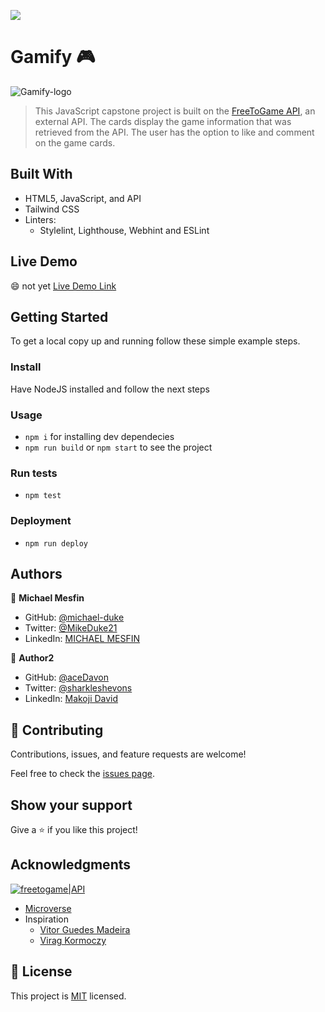 ![](https://img.shields.io/badge/Microverse-blueviolet)

# Gamify :video_game:
![Gamify-logo](https://user-images.githubusercontent.com/84629565/187074059-173cac56-c479-4ebb-aeeb-888d98c04ab5.png)
> This JavaScript capstone project is built on the [FreeToGame API](https://www.freetogame.com/api-doc), an external API. The cards display the game information that was retrieved from the API. The user has the option to like and comment on the game cards.


## Built With

- HTML5, JavaScript, and API
- Tailwind CSS
- Linters:
  - Stylelint, Lighthouse, Webhint and ESLint

## Live Demo 

:smile: not yet [Live Demo Link](https://livedemo.com)

## Getting Started

To get a local copy up and running follow these simple example steps.
### Install
Have NodeJS installed and follow the next steps
### Usage
- `npm i` for installing dev dependecies
- `npm run build` or `npm start` to see the project
### Run tests
- `npm test`
### Deployment
- `npm run deploy`

## Authors

👤 **Michael Mesfin**

- GitHub: [@michael-duke](https://github.com/michael-duke)
- Twitter: [@MikeDuke21](https://twitter.com/MikeDuke21)
- LinkedIn: [MICHAEL MESFIN](https://www.linkedin.com/in/michael-21-duke/)

👤 **Author2**

- GitHub: [@aceDavon](https://github.com/aceDavon)
- Twitter: [@sharkleshevons](https://twitter.com/sharkleshevon)
- LinkedIn: [Makoji David](https://www.linkedin.com/in/david-makoji-b6090971/)


## 🤝 Contributing

Contributions, issues, and feature requests are welcome!

Feel free to check the [issues page](../../issues/).

## Show your support

Give a ⭐️ if you like this project!

## Acknowledgments
[![freetogame|API](https://user-images.githubusercontent.com/84629565/187097678-aefa5779-97c2-46f4-9f3f-8c0ae79bf0cd.png)](https://www.freetogame.com/api-doc)
- [Microverse](https://microverse.org)
- Inspiration
  - [Vitor Guedes Madeira](https://github.com/Vitor-Guedes-Madeira)
  - [Virag Kormoczy](https://github.com/virag-ky)

## 📝 License

This project is [MIT](./MIT.md) licensed.
